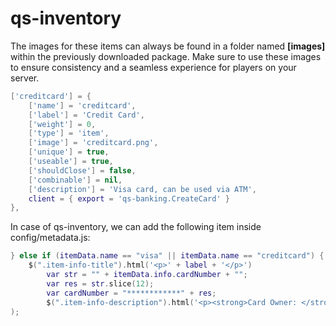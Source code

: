 # qs-inventory

The images for these items can always be found in a folder named **\[images]** within the previously downloaded package. Make sure to use these images to ensure consistency and a seamless experience for players on your server.

```lua
['creditcard'] = {
    ['name'] = 'creditcard',
    ['label'] = 'Credit Card',
    ['weight'] = 0,
    ['type'] = 'item',
    ['image'] = 'creditcard.png',
    ['unique'] = true,
    ['useable'] = true,
    ['shouldClose'] = false,
    ['combinable'] = nil,
    ['description'] = 'Visa card, can be used via ATM',
    client = { export = 'qs-banking.CreateCard' }
},
```

In case of qs-inventory, we can add the following item inside config/metadata.js:

```lua
} else if (itemData.name == "visa" || itemData.name == "creditcard") {
    $(".item-info-title").html('<p>' + label + '</p>')
        var str = "" + itemData.info.cardNumber + "";
        var res = str.slice(12);
        var cardNumber = "************" + res;
        $(".item-info-description").html('<p><strong>Card Owner: </strong><span>' + itemData.info.ownerName + '</span></p><p><strong>Card Type: </strong><span>' + itemData.info.cardType + '</span></p><p><strong>Card Number: </strong><span>' + cardNumber + '</span></p>'
);
```
